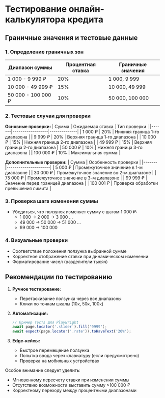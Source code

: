 # Тестирование онлайн-калькулятора кредита

## Граничные значения и тестовые данные

### 1. Определение граничных зон
| Диапазон суммы | Процентная ставка | Граничные значения |
|----------------|-------------------|--------------------|
| 1 000 - 9 999 ₽ | 20% | 1 000, 9 999 |
| 10 000 - 49 999 ₽ | 15% | 10 000, 49 999 |
| 50 000 - 100 000 ₽ | 10% | 50 000, 100 000 |

### 2. Тестовые случаи для проверки

**Основные проверки:**
| Сумма | Ожидаемая ставка | Тип проверки |
|-------|------------------|--------------|
| 1 000 ₽ | 20% | Нижняя граница 1-го диапазона |
| 9 999 ₽ | 20% | Верхняя граница 1-го диапазона |
| 10 000 ₽ | 15% | Нижняя граница 2-го диапазона |
| 49 999 ₽ | 15% | Верхняя граница 2-го диапазона |
| 50 000 ₽ | 10% | Нижняя граница 3-го диапазона |
| 100 000 ₽ | 10% | Максимальная сумма |

**Дополнительные проверки:**
| Сумма | Особенность проверки |
|-------|----------------------|
| 5 000 ₽ | Промежуточное значение в 1-м диапазоне |
| 30 000 ₽ | Промежуточное значение во 2-м диапазоне |
| 75 000 ₽ | Промежуточное значение в 3-м диапазоне |
| 99 999 ₽ | Значение перед границей диапазона |
| 100 001 ₽ | Проверка обработки превышения лимита |

### 3. Проверка шага изменения суммы
- Убедиться, что ползунок изменяет сумму с шагом 1 000 ₽:
  - 1 000 → 2 000 → 3 000 ...
  - 49 000 → 50 000 → 51 000 ...
  - 99 000 → 100 000

### 4. Визуальные проверки
- Соответствие положения ползунка выбранной сумме
- Корректное отображение ставки при динамическом изменении
- Форматирование чисел (разделители тысяч)

## Рекомендации по тестированию
1. **Ручное тестирование:**
   - Перетаскивание ползунка через все диапазоны
   - Клики по точкам шкалы (10к, 50к, 100к)

2. **Автоматизация:**
   ```javascript
   // Пример теста для Playwright
   await page.locator('.slider').fill('9999');
   await expect(page.locator('.rate')).toHaveText('20%');
   ```

3. **Edge-кейсы:**
   - Быстрое перемещение ползунка
   - Попытка ввода через клавиатуру (если предусмотрено)
   - Проверка на мобильных устройствах

Особое внимание следует уделить:
- Мгновенному пересчету ставки при изменении суммы
- Отсутствию возможности выставить сумму >100 000 ₽
- Корректному переходу между процентными диапазонами